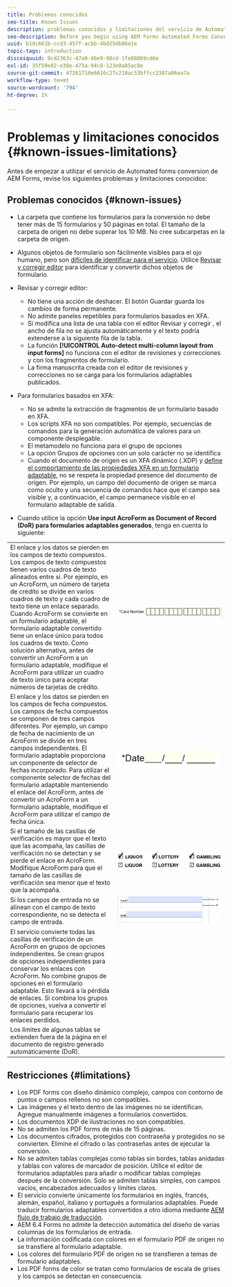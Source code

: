 ```yaml
---
title: Problemas conocidos
seo-title: Known Issues
description: problemas conocidos y limitaciones del servicio de Automated forms conversion
seo-description: Before you begin using AEM Forms Automated Forms Conversion service, learn about the known issues and limitations of the service
uuid: b1dc661b-ccd3-457f-acbb-4bd25db86e1e
topic-tags: introduction
discoiquuid: 9cd2363c-47a0-46e9-98cd-1fe088b9cd6e
exl-id: 35f59e02-e38e-473a-94c8-123e0a85ac8e
source-git-commit: 47261710e6616c27c210ac53bffcc2387a06ea7a
workflow-type: tm+mt
source-wordcount: '794'
ht-degree: 1%

---
```


# Problemas y limitaciones conocidos {#known-issues-limitations}

Antes de empezar a utilizar el servicio de Automated forms conversion de AEM Forms, revise los siguientes problemas y limitaciones conocidos:

## Problemas conocidos {#known-issues}

* La carpeta que contiene los formularios para la conversión no debe tener más de 15 formularios y 50 páginas en total. El tamaño de la carpeta de origen no debe superar los 10 MB. No cree subcarpetas en la carpeta de origen.
* Algunos objetos de formulario son fácilmente visibles para el ojo humano, pero son [difíciles de identificar para el servicio](styles-and-pattern-considerations-and-best-practices.md). Utilice [Revisar y corregir editor](review-correct-ui-edited.md) para identificar y convertir dichos objetos de formulario.
* Revisar y corregir editor:

   * No tiene una acción de deshacer. El botón Guardar guarda los cambios de forma permanente.
   * No admite paneles repetibles para formularios basados en XFA.
   * Si modifica una lista de una tabla con el editor Revisar y corregir , el ancho de fila no se ajusta automáticamente y el texto podría extenderse a la siguiente fila de la tabla.
   * La función **[!UICONTROL Auto-detect multi-column layout from input forms]** no funciona con el editor de revisiones y correcciones y con los fragmentos de formulario.
   * La firma manuscrita creada con el editor de revisiones y correcciones no se carga para los formularios adaptables publicados.


* Para formularios basados en XFA:
   * No se admite la extracción de fragmentos de un formulario basado en XFA.
   * Los scripts XFA no son compatibles. Por ejemplo, secuencias de comandos para la generación automática de valores para un componente desplegable.
   * El metamodelo no funciona para el grupo de opciones
   * La opción Grupos de opciones con un solo carácter no se identifica
   * Cuando el documento de origen es un XFA dinámico (.XDP) y [define el comportamiento de las propiedades XFA en un formulario adaptable](https://helpx.adobe.com/experience-manager/6-5/forms/using/xfa-api-supported-in-adaptive-form.html#supportedxfaelementsandtheirmappinginadaptiveformsbr), no se respeta la propiedad presence del documento de origen. Por ejemplo, un campo del documento de origen se marca como oculto y una secuencia de comandos hace que el campo sea visible y, a continuación, el campo permanece visible en el formulario adaptable de salida.

* Cuando utilice la opción **Use input AcroForm as Document of Record (DoR) para formularios adaptables generados**, tenga en cuenta lo siguiente:

<table>
    <tr>
        <td>El enlace y los datos se pierden en los campos de texto compuestos. Los campos de texto compuestos tienen varios cuadros de texto alineados entre sí. Por ejemplo, en un AcroForm, un número de tarjeta de crédito se divide en varios cuadros de texto y cada cuadro de texto tiene un enlace separado. Cuando AcroForm se convierte en un formulario adaptable, el formulario adaptable convertido tiene un enlace único para todos los cuadros de texto. Como solución alternativa, antes de convertir un AcroForm a un formulario adaptable, modifique el AcroForm para utilizar un cuadro de texto único para aceptar números de tarjetas de crédito.</td>
        <td><img  src="assets/creditCard_Composite.png"/>                                                            </td>
    </tr>
    <tr>
        <td>El enlace y los datos se pierden en los campos de fecha compuestos. Los campos de fecha compuestos se componen de tres campos diferentes. Por ejemplo, un campo de fecha de nacimiento de un AcroForm se divide en tres campos independientes. El formulario adaptable proporciona un componente de selector de fechas incorporado. Para utilizar el componente selector de fechas del formulario adaptable manteniendo el enlace del AcroForm, antes de convertir un AcroForm a un formulario adaptable, modifique el AcroForm para utilizar el campo de fecha única.</td>
        <td><img  src="assets/CompositeDateField.png"/></td>
    </tr>
    <tr>
        <td>Si el tamaño de las casillas de verificación es mayor que el texto que las acompaña, las casillas de verificación no se detectan y se pierde el enlace en AcroForm. Modifique AcroForm para que el tamaño de las casillas de verificación sea menor que el texto que la acompaña.</td>
        <td><img  src="assets/large-text-box.png"/><br/><img  src="assets/small-text-box.png"/></td>
    </tr>
    <tr>
        <td>Si los campos de entrada no se alinean con el campo de texto correspondiente, no se detecta el campo de entrada.  </td>
        <td><img  src="assets/non-alingned-fields.png"/></td>
    </tr>
    <tr >
        <td>El servicio convierte todas las casillas de verificación de un AcroForm en grupos de opciones independientes. Se crean grupos de opciones independientes para conservar los enlaces con AcroForm. No combine grupos de opciones en el formulario adaptable. Esto llevará a la pérdida de enlaces. Si combina los grupos de opciones, vuelva a convertir el formulario para recuperar los enlaces perdidos. </td>
        <td></td>
    </tr>
    <tr >
        <td>Los límites de algunas tablas se extienden fuera de la página en el documento de registro generado automáticamente (DoR). </td>
        <td></td>
    </tr>
</table>

## Restricciones     {#limitations}

* Los PDF forms con diseño dinámico complejo, campos con contorno de puntos o campos rellenos no son compatibles.
* Las imágenes y el texto dentro de las imágenes no se identifican. Agregue manualmente imágenes a formularios convertidos.
* Los documentos XDP de ilustraciones no son compatibles.
* No se admiten los PDF forms de más de 15 páginas.
* Los documentos cifrados, protegidos con contraseña y protegidos no se convierten. Elimine el cifrado o las contraseñas antes de ejecutar la conversión.
* No se admiten tablas complejas como tablas sin bordes, tablas anidadas y tablas con valores de marcador de posición. Utilice el editor de formularios adaptables para añadir o modificar tablas complejas después de la conversión. Solo se admiten tablas simples, con campos vacíos, encabezados adecuados y límites claros.
* El servicio convierte únicamente los formularios en inglés, francés, alemán, español, italiano y portugués a formularios adaptables. Puede traducir formularios adaptables convertidos a otro idioma mediante [AEM flujo de trabajo de traducción](https://helpx.adobe.com/es/experience-manager/6-5/forms/using/using-aem-translation-workflow-to-localize-adaptive-forms.html).
* AEM 6.4 Forms no admite la detección automática del diseño de varias columnas de los formularios de entrada.
* La información codificada con colores en el formulario PDF de origen no se transfiere al formulario adaptable.
* Los colores del formulario PDF de origen no se transfieren a temas de formulario adaptables.
* Los PDF forms de color se tratan como formularios de escala de grises y los campos se detectan en consecuencia.
